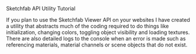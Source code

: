 Sketchfab API Utility Tutorial

If you plan to use the Sketchfab Viewer API on your websites I have created a utility that abstracts much of the coding required to do things like initialization, changing colors, toggling object visibility and loading textures. There are also detailed logs to the console when an error is made such as referencing materials, material channels or scene objects that do not exist.

